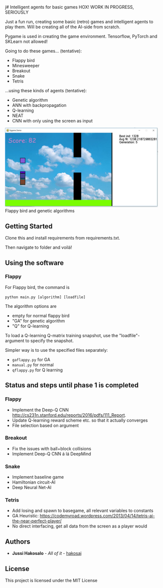 j# Intelligent agents for basic games
HOX! WORK IN PROGRESS, SERIOUSLY


Just a fun run, creating some basic (retro) games and intelligent agents to play them. Will be creating all of the AI-side from scratch.

Pygame is used in creating the game environment. Tensorflow, PyTorch and SKLearn not allowed!

Going to do these games... (tentative):
  - Flappy bird
  - Minesweeper
  - Breakout
  - Snake
  - Tetris

...using these kinds of agents (tentative):
  - Genetic algorithm
  - ANN with backpropagation
  - Q-learning
  - NEAT
  - CNN with only using the screen as input

![Overview of the simulation](https://github.com/hakosaj/PygameAI/blob/master/flappy/gena.JPG) Flappy bird and genetic algorithms
## Getting Started

Clone this and install requirements from requirements.txt.

Then navigate to folder and voilá!



## Using the software

### Flappy

For Flappy bird, the command is

`python main.py [algorithm] [loadfile]`

The algorithm options are
  - empty for normal flappy bird
  - "GA" for genetic algorithm
  - "Q" for Q-learning

To load a Q-learning Q-matrix training snapshot, use the "loadfile"-argument to specify the snapshot.

Simpler way is to use the specified files separately:
- `gaflappy.py` for GA
- `manual.py` for normal
- `qflappy.py` for Q learning




## Status and steps until phase 1 is completed

### Flappy
  - Implement the Deep-Q CNN http://cs231n.stanford.edu/reports/2016/pdfs/111_Report.
  - Update Q-learning reward scheme etc. so that it actually converges
  - File selection based on argument
 
### Breakout
  - Fix the issues with ball+block collisions
  - Implement Deep-Q CNN á lá DeepMind

### Snake
  - Implement baseline game
  - Hamiltonian circuit-AI
  - Deep Neural Net-AI
  
### Tetris
  - Add losing and spawn to basegame, all relevant variables to constants
  - GA Heuristic: https://codemyroad.wordpress.com/2013/04/14/tetris-ai-the-near-perfect-player/
  - No direct interfacing, get all data from the screen as a player would


## Authors

* **Jussi Hakosalo** - *All of it* - [hakosaj](https://github.com/hakosaj)

## License

This project is licensed under the MIT License 
